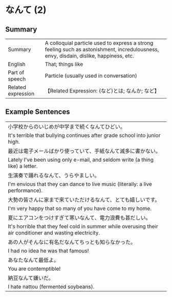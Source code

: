 # なんて (2)

## Summary

<table><tr>   <td>Summary</td>   <td>A colloquial particle used to express a strong feeling such as astonishment, incredulousness, envy, disdain, dislike, happiness, etc.</td></tr><tr>   <td>English</td>   <td>That; things like</td></tr><tr>   <td>Part of speech</td>   <td>Particle (usually used in conversation)</td></tr><tr>   <td>Related expression</td>   <td>【Related Expression: (など)とは; なんか; など】</td></tr></table>

## Example Sentences

<table><tr><td>小学校からのいじめが中学まで続くなんてひどい。</td></tr><tr><td>It's terrible that bullying continues after grade school into junior high.</td></tr><tr><td>最近は電子メールばかり使っていて、手紙なんて滅多に書かない。</td></tr><tr><td>Lately I've been using only e-mail, and seldom write (a thing like) a letter.</td></tr><tr><td>生演奏で踊れるなんて、うらやましい。</td></tr><tr><td>I'm envious that they can dance to live music (literally: a live performance).</td></tr><tr><td>大勢の皆さんに家まで来ていただけるなんて、とても嬉しいです。</td></tr><tr><td>I'm very happy that so many of you have come to my home.</td></tr><tr><td>夏にエアコンをつけすぎて寒いなんて、電力浪費も甚だしい。</td></tr><tr><td>It's horrible that they feel cold in summer while overusing their air conditioner and wasting electricity.</td></tr><tr><td>あの人がそんなに有名だなんてちっとも知らなかった。</td></tr><tr><td>I had no idea he was that famous!</td></tr><tr><td>あなたなんて最低よ。</td></tr><tr><td>You are contemptible!</td></tr><tr><td>納豆なんて嫌いだ。</td></tr><tr><td>I hate nattou (fermented soybeans).</td></tr></table>


